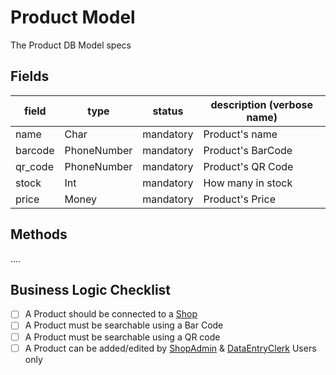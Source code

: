# Product Model

The Product DB Model specs

## Fields

| field   | type        | status    | description (verbose name) |
| ------- | ----------- | --------- | -------------------------- |
| name    | Char        | mandatory | Product's name             |
| barcode | PhoneNumber | mandatory | Product's BarCode          |
| qr_code | PhoneNumber | mandatory | Product's QR Code          |
| stock   | Int         | mandatory | How many in stock          |
| price   | Money       | mandatory | Product's Price            |

## Methods

....

## Business Logic Checklist

- [ ] A Product should be connected to a [Shop](02_shop.md)
- [ ] A Product must be searchable using a Bar Code
- [ ] A Product must be searchable using a QR code
- [ ] A Product can be added/edited by [ShopAdmin](03_shop_admin.md) & [DataEntryClerk](04_data_entry_clerk.md) Users only
